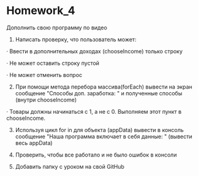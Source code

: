 # Homework_4

Дополнить свою программу по видео

1) Написать проверку, что пользователь может:

·        Ввести в дополнительных доходах (chooseIncome) только строку

·        Не может оставить строку пустой

·        Не может отменить вопрос

2) При помощи метода перебора массива(forEach) вывести на экран сообщение "Способы доп. заработка: " и полученные способы (внутри chooseIncome)

·        Товары должны начинаться с 1, а не с 0. Выполняем этот пункт в chooseIncome.

3) Используя цикл for in для объекта (appData) вывести в консоль сообщение "Наша программа включает в себя данные: " (вывести весь appData)

4) Проверить, чтобы все работало и не было ошибок в консоли

5) Добавить папку с уроком на свой GitHub
